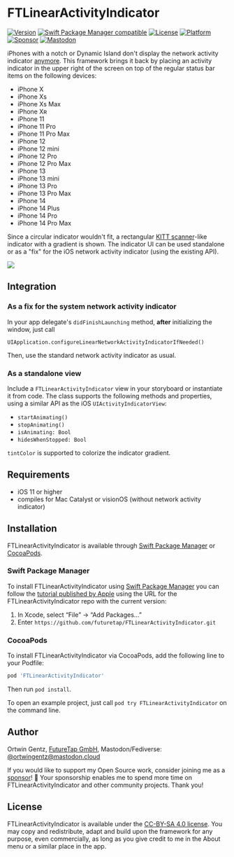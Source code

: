 # FTLinearActivityIndicator

[![Version](https://img.shields.io/cocoapods/v/FTLinearActivityIndicator.svg?style=flat)](http://cocoapods.org/pods/FTLinearActivityIndicator)
[![Swift Package Manager compatible](https://img.shields.io/badge/SPM-compatible-brightgreen.svg)](https://swiftpackageindex.com/futuretap/FTLinearActivityIndicator)
[![License](https://img.shields.io/cocoapods/l/FTLinearActivityIndicator.svg?style=flat)](https://creativecommons.org/licenses/by-sa/4.0/)
[![Platform](https://img.shields.io/cocoapods/p/FTLinearActivityIndicator.svg?style=flat)](http://cocoapods.org/pods/FTLinearActivityIndicator)
[![Sponsor](https://img.shields.io/badge/Sponsor-ff40a0)](https://github.com/sponsors/futuretap)
[![Mastodon](https://img.shields.io/mastodon/follow/000010558?domain=https%3A%2F%2Fmastodon.cloud)](https://mastodon.cloud/@ortwingentz)

iPhones with a notch or Dynamic Island don't display the network activity indicator [anymore](http://www.futuretap.com/blog/fix-for-the-missing-network-activity-indicator-on-iphone-x). This framework brings it
back by placing an activity indicator in the upper right of the screen on top of the
regular status bar items on the following devices:

- iPhone X
- iPhone Xs
- iPhone Xs Max
- iPhone Xʀ
- iPhone 11
- iPhone 11 Pro
- iPhone 11 Pro Max
- iPhone 12
- iPhone 12 mini
- iPhone 12 Pro
- iPhone 12 Pro Max
- iPhone 13
- iPhone 13 mini
- iPhone 13 Pro
- iPhone 13 Pro Max
- iPhone 14
- iPhone 14 Plus
- iPhone 14 Pro
- iPhone 14 Pro Max

Since a circular indicator wouldn't fit, a rectangular [KITT scanner](https://giphy.com/gifs/80s-nbc-knight-rider-Bo2WsocASVBm0)-like indicator with a gradient is shown. The indicator UI can be used standalone or as a "fix" for the iOS network activity indicator (using the existing API).

<img src="https://github.com/futuretap/FTLinearActivityIndicator/blob/master/screenshot.gif?raw=true">

## Integration
### As a fix for the system network activity indicator

In your app delegate's `didFinishLaunching` method, **after** initializing the window, just call

    UIApplication.configureLinearNetworkActivityIndicatorIfNeeded()

Then, use the standard network activity indicator as usual.

### As a standalone view

Include a `FTLinearActivityIndicator` view in your storyboard or instantiate it from code. The class supports the following methods and properties, using a similar API as the iOS `UIActivityIndicatorView`:

- `startAnimating()`
- `stopAnimating()`
- `isAnimating: Bool`
- `hidesWhenStopped: Bool`

`tintColor` is supported to colorize the indicator gradient.

## Requirements

- iOS 11 or higher
- compiles for Mac Catalyst or visionOS (without network activity indicator)

## Installation

FTLinearActivityIndicator is available through [Swift Package Manager](https://swiftpackageindex.com/futuretap/FTLinearActivityIndicator) or [CocoaPods](http://cocoapods.org). 

### Swift Package Manager
To install FTLinearActivityIndicator using [Swift Package Manager](https://github.com/apple/swift-package-manager) you can follow the [tutorial published by Apple](https://developer.apple.com/documentation/xcode/adding_package_dependencies_to_your_app) using the URL for the FTLinearActivityIndicator repo with the current version:

1. In Xcode, select “File” → “Add Packages…”
1. Enter `https://github.com/futuretap/FTLinearActivityIndicator.git`

### CocoaPods
To install FTLinearActivityIndicator via CocoaPods, add the following line to your Podfile:

```ruby
pod 'FTLinearActivityIndicator'
```

Then run `pod install`.

To open an example project, just call `pod try FTLinearActivityIndicator` on the command line.

## Author

Ortwin Gentz, [FutureTap GmbH](https://www.futuretap.com), Mastodon/Fediverse: [@ortwingentz@mastodon.cloud](https://mastodon.cloud/@ortwingentz)

If you would like to support my Open Source work, consider joining me as a [sponsor](https://github.com/sponsors/futuretap)! 💪️ Your sponsorship enables me to spend more time on FTLinearActivityIndicator and other community projects. Thank you!

## License

FTLinearActivityIndicator is available under the [CC-BY-SA 4.0 license](http://creativecommons.org/licenses/by-sa/4.0/). You may copy and redistribute, adapt and build upon the framework for any purpose, even commercially, as long as you give credit to me in the About menu or a similar place in the app.
